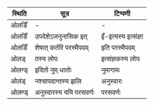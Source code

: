 | स्थिति | सूत्र | टिप्पणी |
| ----- | ------- | ------ |
| ओलडिँ | - | - |
| ओलडिँ | उपदेशेऽजनुनासिक इत् | इँ-इत्यस्य इत्संज्ञा |
| ओलडिँ | शेषात् कर्तरि परस्मैपदम् | इति परस्मैपदम् |
| ओलड् | तस्य लोपः | इत्संज्ञकस्य लोपः |
| ओलन्ड् | इदितो नुम् धातोः | नुमागामः |
| ओलंड् | नश्चापदान्तस्य झलि | अनुस्वारः |
| ओलण्ड् | अनुस्वारस्य ययि परसवर्णः | परसवर्णः |

